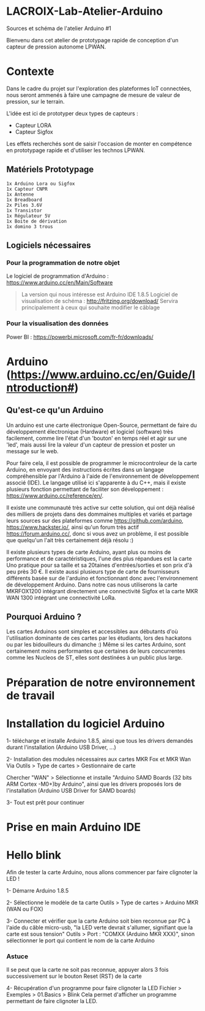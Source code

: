 # LACROIX-Lab-Atelier-Arduino
Sources et schéma de l'atelier Arduino #1

Bienvenu dans cet atelier de prototypage rapide de conception d'un capteur de pression autonome LPWAN.

# Contexte
Dans le cadre du projet sur l'exploration des plateformes IoT connectées, nous seront ammenés à faire une campagne de mesure de valeur de pression, sur le terrain.

L'idée est ici de prototyper deux types de capteurs : 
- Capteur LORA
- Capteur Sigfox

Les effets recherchés sont de saisir l'occasion de monter en compétence en prototypage rapide et d'utiliser les technos LPWAN.


## Matériels Prototypage
```
1x Arduino Lora ou Sigfox
1x Capteur CNPR
1x Antenne
1x Breadboard
2x Piles 3.6V
1x Transistor 
1x Régulateur 5V
1x Boite de dérivation
1x domino 3 trous

```

## Logiciels nécessaires
### Pour la programmation de notre objet

Le logiciel de programmation d'Arduino :  https://www.arduino.cc/en/Main/Software
> La version qui nous intéresse est Arduino IDE 1.8.5
Logiciel de visualisation de schéma :     http://fritzing.org/download/
> Servira principalement à ceux qui souhaite modifier le câblage

### Pour la visualisation des données

Power BI : https://powerbi.microsoft.com/fr-fr/downloads/


# Arduino (https://www.arduino.cc/en/Guide/Introduction#)
## Qu'est-ce qu'un Arduino 
Un arduino est une carte électronique Open-Source, permettant de faire du développement électronique (Hardware) et logiciel (software) très facilement, comme lire l'état d'un 'bouton' en temps réel et agir sur une 'led', mais aussi lire la valeur d'un capteur de pression et poster un message sur le web.

Pour faire cela, il est possible de programmer le microcontroleur de la carte Arduino, en envoyant des instructions écrites dans un langage compréhensible par l'Arduino à l'aide de l'environnement de développement associé (IDE).
Le langage utilisé ici s'apparente à du C++, mais il existe plusieurs fonction permettant de faciliter son développement : https://www.arduino.cc/reference/en/.

Il existe une communauté très active sur cette solution, qui ont déjà réalisé des milliers de projets dans des dommaines multiples et variés et partage leurs sources sur des plateformes comme https://github.com/arduino, https://www.hackster.io/, ainsi qu'un forum très actif https://forum.arduino.cc/, donc si vous avez un problème, il est possible que quelqu'un l'ait très certainement déjà résolu :)

Il existe plusieurs types de carte Arduino, ayant plus ou moins de performance et de caractéristiques, l'une des plus répandues est la carte Uno pratique pour sa taille et sa 20taines d'entrées/sorties et son prix d'à peu près 30 €.
Il existe aussi plusieurs type de carte de fournisseurs différents basée sur de l'arduino et fonctionnant donc avec l'environnement de développement Arduino.
Dans notre cas nous utiliserons la carte MKRFOX1200 intégrant directement une connectivité Sigfox et la carte MKR WAN 1300 intégrant une connectivité LoRa.

## Pourquoi Arduino ?
Les cartes Arduinos sont simples et accessibles aux débutants d'où l'utilisation dominante de ces cartes par les étudiants, lors des  hackatons ou par les bidouilleurs du dimanche :)
Même si les cartes Arduino, sont certainement moins performantes que certaines de leurs concurrentes comme les Nucleos de ST, elles sont destinées à un public plus large.

# Préparation de notre environnement de travail
# Installation du logiciel Arduino

1- télécharge et installe Arduino 1.8.5, ainsi que tous les drivers demandés durant l'installation (Arduino USB Driver, ...)

2- Installation des modules nécessaires aux cartes MKR Fox et MKR Wan
  Via Outils > Type de cartes > Gestionnaire de carte
  
  Chercher "WAN" > Sélectionne et installe "Arduino SAMD Boards (32 bits ARM Cortex -M0+)by Arduino", ainsi que les drivers proposés lors de l'installation (Arduino USB Driver for SAMD boards)
  
3- Tout est prêt pour continuer

# Prise en main Arduino IDE
# Hello blink
Afin de tester la carte Arduino, nous allons commencer par faire clignoter la LED ! 

1- Démarre Arduino 1.8.5 

2- Sélectionne le modèle de ta carte 
  Outils > Type de cartes > Arduino MKR (WAN ou FOX)
  
3- Connecter et vérifier que la carte Arduino soit bien reconnue par PC à l'aide du câble micro-usb, "la LED verte devrait s'allumer, signifiant que la carte est sous tension"
  Outils > Port : "COMXX (Arduino MKR XXX)", sinon sélectionner le port qui contient le nom de la carte Arduino
  
  ### Astuce
  Il se peut que la carte ne soit pas reconnue, appuyer alors 3 fois successivement sur le bouton Reset (RST) de la carte
  
4- Récupération d'un programme pour faire clignoter la LED
  Fichier > Exemples > 01.Basics > Blink
  Cela permet d'afficher un programme permettant de faire clignoter la LED.





